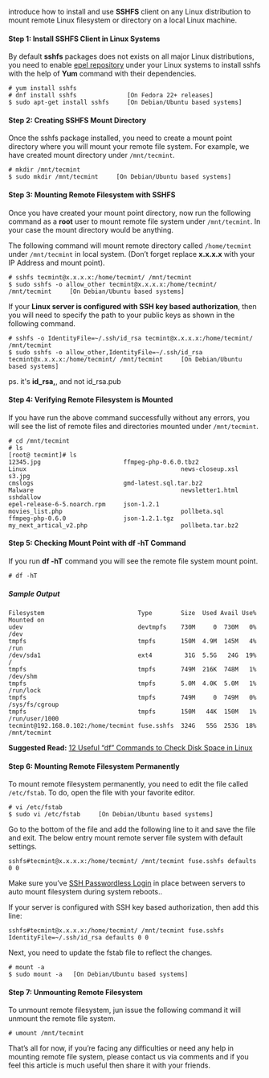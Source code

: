 introduce how to install and use **SSHFS** client on any Linux distribution to mount remote Linux filesystem or directory on a local Linux machine.

#### Step 1: Install SSHFS Client in Linux Systems

By default **sshfs** packages does not exists on all major Linux distributions, you need to enable [epel repository](https://www.tecmint.com/how-to-enable-epel-repository-for-rhel-centos-6-5/) under your Linux systems to install sshfs with the help of **Yum** command with their dependencies.

```
# yum install sshfs
# dnf install sshfs              [On Fedora 22+ releases]
$ sudo apt-get install sshfs     [On Debian/Ubuntu based systems]
```

#### Step 2: Creating SSHFS Mount Directory

Once the sshfs package installed, you need to create a mount point directory where you will mount your remote file system. For example, we have created mount directory under `/mnt/tecmint`.

```
# mkdir /mnt/tecmint
$ sudo mkdir /mnt/tecmint     [On Debian/Ubuntu based systems]
```

#### Step 3: Mounting Remote Filesystem with SSHFS

Once you have created your mount point directory, now run the following command as a **root** user to mount remote file system under `/mnt/tecmint`. In your case the mount directory would be anything.

The following command will mount remote directory called `/home/tecmint` under `/mnt/tecmint` in local system. (Don’t forget replace **x.x.x.x** with your IP Address and mount point).

```
# sshfs tecmint@x.x.x.x:/home/tecmint/ /mnt/tecmint
$ sudo sshfs -o allow_other tecmint@x.x.x.x:/home/tecmint/ /mnt/tecmint     [On Debian/Ubuntu based systems]
```

If your **Linux server is configured with SSH key based authorization**, then you will need to specify the path to your public keys as shown in the following command.

```
# sshfs -o IdentityFile=~/.ssh/id_rsa tecmint@x.x.x.x:/home/tecmint/ /mnt/tecmint
$ sudo sshfs -o allow_other,IdentityFile=~/.ssh/id_rsa tecmint@x.x.x.x:/home/tecmint/ /mnt/tecmint     [On Debian/Ubuntu based systems]
```
ps. it's **id_rsa,**, and not id_rsa.pub

#### Step 4: Verifying Remote Filesystem is Mounted

If you have run the above command successfully without any errors, you will see the list of remote files and directories mounted under `/mnt/tecmint`.

```
# cd /mnt/tecmint
# ls
[root@ tecmint]# ls
12345.jpg                       ffmpeg-php-0.6.0.tbz2                Linux                                           news-closeup.xsl     s3.jpg
cmslogs                         gmd-latest.sql.tar.bz2               Malware                                         newsletter1.html     sshdallow
epel-release-6-5.noarch.rpm     json-1.2.1                           movies_list.php                                 pollbeta.sql
ffmpeg-php-0.6.0                json-1.2.1.tgz                       my_next_artical_v2.php                          pollbeta.tar.bz2
```

#### Step 5: Checking Mount Point with df -hT Command

If you run **df -hT** command you will see the remote file system mount point.

```
# df -hT
```

##### Sample Output

```
Filesystem                          Type        Size  Used Avail Use% Mounted on
udev                                devtmpfs    730M     0  730M   0% /dev
tmpfs                               tmpfs       150M  4.9M  145M   4% /run
/dev/sda1                           ext4         31G  5.5G   24G  19% /
tmpfs                               tmpfs       749M  216K  748M   1% /dev/shm
tmpfs                               tmpfs       5.0M  4.0K  5.0M   1% /run/lock
tmpfs                               tmpfs       749M     0  749M   0% /sys/fs/cgroup
tmpfs                               tmpfs       150M   44K  150M   1% /run/user/1000
tecmint@192.168.0.102:/home/tecmint fuse.sshfs  324G   55G  253G  18% /mnt/tecmint
```

**Suggested Read:** [12 Useful “df” Commands to Check Disk Space in Linux](https://www.tecmint.com/how-to-check-disk-space-in-linux/)

#### Step 6: Mounting Remote Filesystem Permanently

To mount remote filesystem permanently, you need to edit the file called `/etc/fstab`. To do, open the file with your favorite editor.

```
# vi /etc/fstab
$ sudo vi /etc/fstab     [On Debian/Ubuntu based systems]         
```

Go to the bottom of the file and add the following line to it and save the file and exit. The below entry mount remote server file system with default settings.

```
sshfs#tecmint@x.x.x.x:/home/tecmint/ /mnt/tecmint fuse.sshfs defaults 0 0
```

Make sure you’ve [SSH Passwordless Login](https://www.tecmint.com/ssh-passwordless-login-using-ssh-keygen-in-5-easy-steps/) in place between servers to auto mount filesystem during system reboots..

If your server is configured with SSH key based authorization, then add this line:

```
sshfs#tecmint@x.x.x.x:/home/tecmint/ /mnt/tecmint fuse.sshfs IdentityFile=~/.ssh/id_rsa defaults 0 0
```

Next, you need to update the fstab file to reflect the changes.

```
# mount -a
$ sudo mount -a   [On Debian/Ubuntu based systems]
```

#### Step 7: Unmounting Remote Filesystem

To unmount remote filesystem, jun issue the following command it will unmount the remote file system.

```
# umount /mnt/tecmint
```

That’s all for now, if you’re facing any difficulties or need any help in mounting remote file system, please contact us via comments and if you feel this article is much useful then share it with your friends.
